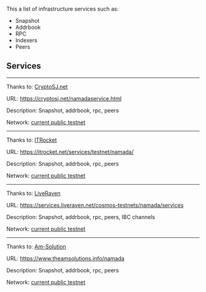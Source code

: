This a list of infrastructure services such as:
 - Snapshot 
 - Addrbook 
 - RPC 
 - Indexers
 - Peers

## Services
---
Thanks to: [CryptoSJ.net](https://cryptosj.net/)

URL: https://cryptosj.net/namadaservice.html

Description: Snapshot, addrbook, rpc, peers

Network: [current public testnet](https://namadaexplorer.com/)

---
Thanks to: [ITRocket](https://itrocket.net/)

URL: https://itrocket.net/services/testnet/namada/

Description:  Snapshot, addrbook, rpc, peers

Network: [current public testnet](https://namadaexplorer.com/)

---
Thanks to: [LiveRaven](https://services.liveraven.net)

URL: https://services.liveraven.net/cosmos-testnets/namada/services

Description: Snapshot, addrbook, rpc, peers, IBC channels

Network: [current public testnet](https://namadaexplorer.com/)

--- 
Thanks to: [Am-Solution](https://www.theamsolutions.info/namada)

URL: https://www.theamsolutions.info/namada

Description: Snapshot, addrbook, rpc, peers

Network: [current public testnet](https://namadaexplorer.com/)


